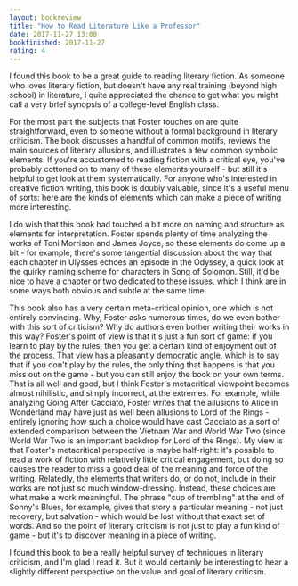 ```yaml
---
layout: bookreview
title: "How to Read Literature Like a Professor"
date: 2017-11-27 13:00
bookfinished: 2017-11-27
rating: 4
---
```


I found this book to be a great guide to reading literary fiction. As someone who loves literary fiction, but doesn't have any real training (beyond high school) in literature, I quite appreciated the chance to get what you might call a very brief synopsis of a college-level English class.



For the most part the subjects that Foster touches on are quite straightforward, even to someone without a formal background in literary criticism. The book discusses a handful of common motifs, reviews the main sources of literary allusions, and illustrates a few common symbolic elements. If you're accustomed to reading fiction with a critical eye, you've probably cottoned on to many of these elements yourself - but still it's helpful to get look at them systematically. For anyone who's interested in creative fiction writing, this book is doubly valuable, since it's a useful menu of sorts: here are the kinds of elements which can make a piece of writing more interesting.



I do wish that this book had touched a bit more on naming and structure as elements for interpretation. Foster spends plenty of time analyzing the works of Toni Morrison and James Joyce, so these elements do come up a bit - for example, there's some tangential discussion about the way that each chapter in Ulysses echoes an episode in the Odyssey, a quick look at the quirky naming scheme for characters in Song of Solomon. Still, it'd be nice to have a chapter or two dedicated to these issues, which I think are in some ways both obvious and subtle at the same time.



This book also has a very certain meta-critical opinion, one which is not entirely convincing. Why, Foster asks numerous times, do we even bother with this sort of criticism? Why do authors even bother writing their works in this way? Foster's point of view is that it's just a fun sort of game: if you learn to play by the rules, then you get a certain kind of enjoyment out of the process. That view has a pleasantly democratic angle, which is to say that if you don't play by the rules, the only thing that happens is that you miss out on the game - but you can still enjoy the book on your own terms. That is all well and good, but I think Foster's metacritical viewpoint becomes almost nihilistic, and simply incorrect, at the extremes. For example, while analyzing Going After Cacciato, Foster writes that the allusions to Alice in Wonderland may have just as well been allusions to Lord of the Rings - entirely ignoring how such a choice would have cast Cacciato as a sort of extended comparison between the Vietnam War and World War Two (since World War Two is an important backdrop for Lord of the Rings). My view is that Foster's metacritical perspective is maybe half-right: it's possible to read a work of fiction with relatively little critical engagement, but doing so causes the reader to miss a good deal of the meaning and force of the writing. Relatedly, the elements that writers do, or do not, include in their works are not just so much window-dressing. Instead, these choices are what make a work meaningful. The phrase "cup of trembling" at the end of Sonny's Blues, for example, gives that story a particular meaning - not just recovery, but salvation - which would be lost without that exact set of words. And so the point of literary criticism is not just to play a fun kind of game - but it's to discover meaning in a piece of writing.



I found this book to be a really helpful survey of techniques in literary criticism, and I'm glad I read it. But it would certainly be interesting to hear a slightly different perspective on the value and goal of literary criticsm.